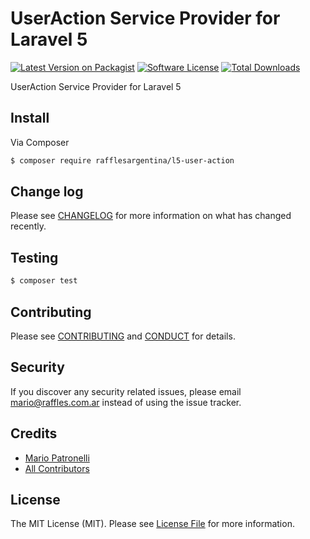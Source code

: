 # UserAction Service Provider for Laravel 5

[![Latest Version on Packagist][ico-version]][link-packagist]
[![Software License][ico-license]](LICENSE.md)
[![Total Downloads][ico-downloads]][link-downloads]

UserAction Service Provider for Laravel 5

## Install

Via Composer

``` bash
$ composer require rafflesargentina/l5-user-action
```

## Change log

Please see [CHANGELOG](CHANGELOG.md) for more information on what has changed recently.

## Testing

``` bash
$ composer test
```

## Contributing

Please see [CONTRIBUTING](CONTRIBUTING.md) and [CONDUCT](CONDUCT.md) for details.

## Security

If you discover any security related issues, please email mario@raffles.com.ar instead of using the issue tracker.

## Credits

- [Mario Patronelli][link-author]
- [All Contributors][link-contributors]

## License

The MIT License (MIT). Please see [License File](LICENSE.md) for more information.

[ico-version]: https://img.shields.io/packagist/v/rafflesargentina/l5-user-action.svg?style=flat-square
[ico-license]: https://img.shields.io/badge/license-MIT-brightgreen.svg?style=flat-square
[ico-downloads]: https://img.shields.io/packagist/dt/rafflesargentina/l5-user-action.svg?style=flat-square

[link-packagist]: https://packagist.org/packages/rafflesargentina/l5-user-action
[link-downloads]: https://packagist.org/packages/rafflesargentina/l5-user-action
[link-author]: https://github.com/patronelli87
[link-contributors]: ../../contributors
